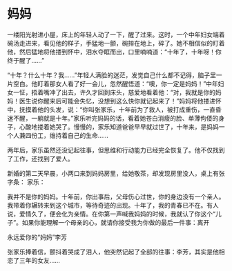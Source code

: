 # 妈妈

一缕阳光射进小屋，床上的年轻人动了一下，醒了过来。这时，一个中年妇女端着碗汤走进来，看见他的样子，手猛地一颤，碗摔在地上，碎了。她不相信似的盯着他，然后猛地将他搂到怀中，泪水夺眶而出，口里喃喃道：“十年了，十年呀！你终于醒了……” 

“十年？什么十年？我……”年轻人满脸的迷茫，发觉自己什么都不记得，脑子里一片空白。他盯着那女人看了好一会儿，忽然醒悟道：“噢，你一定是妈妈！”中年妇女一怔，捂着嘴冲了出去，许久才回到床头，慈爱地看着他：“对，我就是你的妈妈！医生说你醒来后可能会失忆，没想到这么快你就记起来了！”妈妈将他搂进怀中，抚摸着他的头发，说：“你叫张家乐，十年前为了救人，被打成重伤，一直昏迷不醒，一躺就是十年。”家乐听完妈妈的话，看着她苍白消瘦的脸、单薄佝偻的身子，心酸地搂着她哭了。慢慢的，家乐知道爸爸早早就过世了，十年来，是妈妈一个人兼四份工，维持着自己的生命…… 

两年后，家乐虽然还没记起往事，但思维和行动能力已经完全恢复了。他不仅找到了工作，还找到了爱人。 

新婚的第二天早晨，小两口来到妈妈房里，给她敬茶，却发现房里没人，桌上有张字条： 
家乐： 

我并不是你的妈妈。十年前，你出事后，父母伤心过世，你的身边没有一个亲人。我带着你辗转来到这个城市，等待奇迹的出现。十年了，我的青春已不在。有人说，爱情久了，便会化为亲情。在你第一声喊我妈妈的时候，我就认了你这个“儿子”。如果你能理解一个母亲的心，就请你接受我为你做的最后一件事：离开 






永远爱你的“妈妈”李芳 

张家乐捧着信，颤抖着哭成了泪人，他突然记起了全部的往事：李芳，其实是他相恋了三年的女友……
 